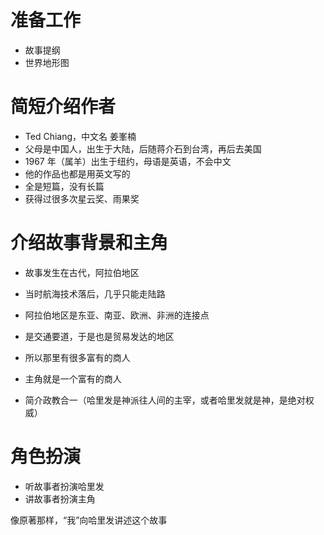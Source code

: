# 准备工作
+ 故事提纲
+ 世界地形图


# 简短介绍作者

+ Ted Chiang，中文名 姜峯楠
+ 父母是中国人，出生于大陆，后随蒋介石到台湾，再后去美国
+ 1967 年（属羊）出生于纽约，母语是英语，不会中文
+ 他的作品也都是用英文写的
+ 全是短篇，没有长篇
+ 获得过很多次星云奖、雨果奖


# 介绍故事背景和主角

+ 故事发生在古代，阿拉伯地区

+ 当时航海技术落后，几乎只能走陆路
+ 阿拉伯地区是东亚、南亚、欧洲、非洲的连接点
+ 是交通要道，于是也是贸易发达的地区
+ 所以那里有很多富有的商人
+ 主角就是一个富有的商人

+ 简介政教合一（哈里发是神派往人间的主宰，或者哈里发就是神，是绝对权威）


# 角色扮演

+ 听故事者扮演哈里发
+ 讲故事者扮演主角

像原著那样，“我”向哈里发讲述这个故事

